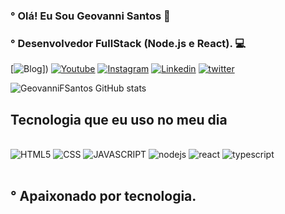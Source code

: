 ###  °  Olá! Eu Sou Geovanni Santos 👋
### ° Desenvolvedor FullStack (Node.js e React). 💻



[![Blog](https://img.shields.io/website-up-down-green-red/http/monip.org.svg)])
[![Youtube](https://img.shields.io/badge/YouTube-FF0000?style=for-the-badge&logo=youtube&logoColor=white
)](https://www.youtube.com/channel/UCklb6AVAZnpwPvV7k-Am5vw)
[![Instagram](https://img.shields.io/badge/Instagram-E4405F?style=for-the-badge&logo=instagram&logoColor=white
)](https://www.instagram.com/geovannydynoo/)
[![Linkedin](https://img.shields.io/badge/LinkedIn-0077B5?style=for-the-badge&logo=linkedin&logoColor=white
)](https://www.linkedin.com/in/geovanni-santos-eldynoo/)
[![twitter](https://img.shields.io/badge/Twitter-1DA1F2?style=for-the-badge&logo=twitter&logoColor=white
)](https://twitter.com/GeovanniFSantos)

![GeovanniFSantos GitHub stats](https://github-readme-stats.vercel.app/api?username=GeovanniFSantos&show_icons=true&theme=dracula)

## Tecnologia que eu uso no meu dia

<div style="display: iline_block"><br/>
<img aling="center" alt="HTML5" src="https://img.shields.io/badge/HTML5-E34F26?style=for-the-badge&logo=html5&logoColor=white"/>
<img aling="center" alt="CSS" src="https://img.shields.io/badge/CSS3-1572B6?style=for-the-badge&logo=css3&logoColor=white"/>
<img aling="center" alt="JAVASCRIPT" src="https://img.shields.io/badge/JavaScript-F7DF1E?style=for-the-badge&logo=javascript&logoColor=black"/>
<img aling="center" alt="nodejs" src="https://img.shields.io/badge/Node.js-43853D?style=for-the-badge&logo=node.js&logoColor=white"/>
<img aling="center" alt="react" src="https://img.shields.io/badge/React-20232A?style=for-the-badge&logo=react&logoColor=61DAFB"/>
<img aling="center" alt="typescript" src="https://img.shields.io/badge/TypeScript-007ACC?style=for-the-badge&logo=typescript&logoColor=white"/>
</div><br/>

## ° Apaixonado por tecnologia.
